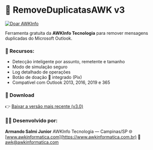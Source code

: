 # 📨 RemoveDuplicatasAWK v3
[![Doar AWKInfo](https://img.shields.io/badge/💙_Doar-via_Pix-blue)](https://awkinformatica.com/DoarAWK.jpg)

Ferramenta gratuita da **AWKInfo Tecnologia** para remover mensagens duplicadas do Microsoft Outlook.

### 🔧 Recursos:
- Detecção inteligente por assunto, remetente e tamanho
- Modo de simulação seguro
- Log detalhado de operações
- Botão de doação 💙 integrado (Pix)
- Compatível com Outlook 2013, 2016, 2019 e 365

### 💾 Download
👉 [Baixar a versão mais recente (v3.0)](https://github.com/ArmandoSJr66/RemoveDuplicatasOutlookAWK/releases/download/v3.0/AWKInfo_RemoveDuplicatas_v3.zip)

### 🧑‍💻 Desenvolvido por:
**Armando Salmi Junior**
AWKInfo Tecnologia — Campinas/SP
🌐 [www.awkinformatica.com](https://www.awkinformatica.com.br)
📧 awk@awkinformatica.com
